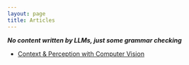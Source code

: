 ```yaml
---
layout: page
title: Articles
---
```

***No content written by LLMs, just some grammar checking***

 - [Context & Perception with Computer Vision](articles/context_in_percepetion.md)